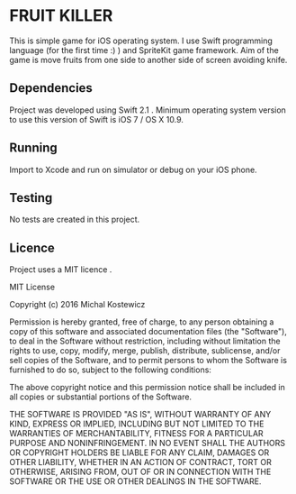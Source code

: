 # FRUIT KILLER

This is simple game for iOS operating system. I use Swift programming language (for the first time :) ) and SpriteKit game framework. Aim of the game is move fruits from one side to another side of screen avoiding knife.

## Dependencies

Project was developed using Swift 2.1 . Minimum operating system version to use this version of Swift is  iOS 7 / OS X 10.9.


## Running

Import to Xcode and run on simulator or debug on your iOS phone.


## Testing

No tests are created in this project.


## Licence

Project uses a MIT licence .

MIT License

Copyright (c) 2016 Michal Kostewicz

Permission is hereby granted, free of charge, to any person obtaining a copy
of this software and associated documentation files (the "Software"), to deal
in the Software without restriction, including without limitation the rights
to use, copy, modify, merge, publish, distribute, sublicense, and/or sell
copies of the Software, and to permit persons to whom the Software is
furnished to do so, subject to the following conditions:

The above copyright notice and this permission notice shall be included in all
copies or substantial portions of the Software.

THE SOFTWARE IS PROVIDED "AS IS", WITHOUT WARRANTY OF ANY KIND, EXPRESS OR
IMPLIED, INCLUDING BUT NOT LIMITED TO THE WARRANTIES OF MERCHANTABILITY,
FITNESS FOR A PARTICULAR PURPOSE AND NONINFRINGEMENT. IN NO EVENT SHALL THE
AUTHORS OR COPYRIGHT HOLDERS BE LIABLE FOR ANY CLAIM, DAMAGES OR OTHER
LIABILITY, WHETHER IN AN ACTION OF CONTRACT, TORT OR OTHERWISE, ARISING FROM,
OUT OF OR IN CONNECTION WITH THE SOFTWARE OR THE USE OR OTHER DEALINGS IN THE
SOFTWARE.
